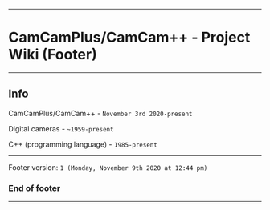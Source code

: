 
***

# CamCamPlus/CamCam++ - Project Wiki (Footer)

***

## Info

CamCamPlus/CamCam++ - `November 3rd 2020-present`

Digital cameras - `~1959-present`

C++ (programming language) - `1985-present`

***

Footer version: `1 (Monday, November 9th 2020 at 12:44 pm)`

### End of footer

***
